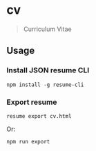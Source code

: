 # cv

> Curriculum Vitae

## Usage

### Install JSON resume CLI

`npm install -g resume-cli`

### Export resume

`resume export cv.html`

Or:

`npm run export`
